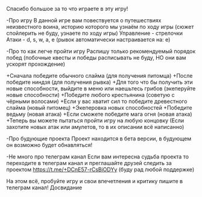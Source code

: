 Спасибо большое за то что играете в эту игру!

-Про игру
В данной игре вам повествуется о путешествиях неизвестного воина, историю которого мы узнаём по ходу игры
(сюжет спойлерить не буду, узнаете по ходу игры)
Управление - стрелочки
Атаки - d, s, w, a, e (рывок автоматически настраивается на: e)

-Про то как легче пройти игру
Распишу только рекомендуемый порядок побед (побочные квесты и победы расписывать не буду, НО они вам ускорят прохождение)

+Сначала победите обычного слайма (для получения питомца)
+После победите ниндзя (для получения рывка)
+Для того что бы получить эти новые способности, выйдите в меню или наешьтесь грибов (экеперуйте новые способности)
+Победите любого крестьянина (советую с чёрными волосами) 
+Если у вас хватит сил то победите древестного слайма (новый питомец)
+Экеперовка новых способностей
+Победите ведьму (новая атака)
+Если сможете победите мага огня (новая атака)
+Теперь вы можете пытаться пройти игру на любую концовку
(Если захотите новых атак или амулетов, то в их описании всё написанно)

-Про будующие проекта
Проект находится в бета версии, в будующем он возможно будет обнавляться!

-Не много про телеграм канал
Если вам интересна судьба проекта то переходите в телеграм канал и преглашайте друзей следить за проектом
https://t.me/+DCnE57-rCsBiODYy
(буду рад любой поддержке)

На этом всё, пробуйте игру и свои впечетления и критику пишите в телеграм канал!
Досвидание